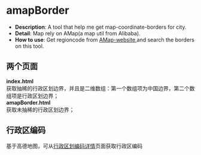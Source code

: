 # amapBorder

- **Description**: A tool that help me get map-coordinate-borders for city.
- **Detail**: Map rely on AMap(a map util from Alibaba).
- **How to use**: Get regioncode from [AMap-website](https://webapi.amap.com/ui/1.0/ui/geo/DistrictExplorer/examples/group.html),and search the borders on this tool.



## 两个页面
**index.html**<br/>
获取抽稀的行政区划边界，并且是二维数组：第一个数组项为中国边界，第二个数组项是行政区划边界；<br/>
**amapBorder.html**<br/>
获取未抽稀的行政区划边界；

## 行政区编码
基于高德地图，可从[行政区划编码详情](https://webapi.amap.com/ui/1.0/ui/geo/DistrictExplorer/examples/group.html)页面获取行政区编码

